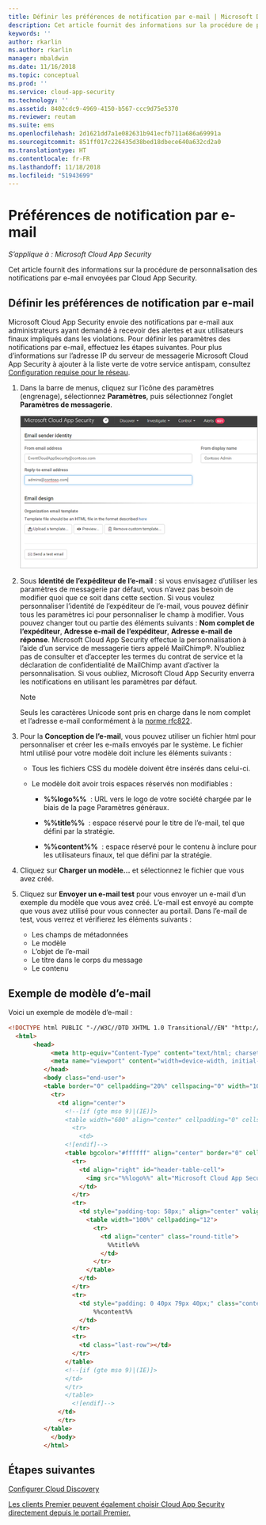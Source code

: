 ```yaml
---
title: Définir les préférences de notification par e-mail | Microsoft Docs
description: Cet article fournit des informations sur la procédure de personnalisation des notifications par e-mail envoyées par Cloud App Security.
keywords: ''
author: rkarlin
ms.author: rkarlin
manager: mbaldwin
ms.date: 11/16/2018
ms.topic: conceptual
ms.prod: ''
ms.service: cloud-app-security
ms.technology: ''
ms.assetid: 8402cdc9-4969-4150-b567-ccc9d75e5370
ms.reviewer: reutam
ms.suite: ems
ms.openlocfilehash: 2d1621dd7a1e082631b941ecfb711a686a69991a
ms.sourcegitcommit: 851ff017c226435d38bed18dbece640a632cd2a0
ms.translationtype: HT
ms.contentlocale: fr-FR
ms.lasthandoff: 11/18/2018
ms.locfileid: "51943699"
---
```

# <a name="email-notification-preferences"></a>Préférences de notification par e-mail

*S’applique à : Microsoft Cloud App Security*

Cet article fournit des informations sur la procédure de personnalisation des notifications par e-mail envoyées par Cloud App Security.

## <a name="mailsettings"></a> Définir les préférences de notification par e-mail  

 Microsoft Cloud App Security envoie des notifications par e-mail aux administrateurs ayant demandé à recevoir des alertes et aux utilisateurs finaux impliqués dans les violations. Pour définir les paramètres des notifications par e-mail, effectuez les étapes suivantes. Pour plus d’informations sur l’adresse IP du serveur de messagerie Microsoft Cloud App Security à ajouter à la liste verte de votre service antispam, consultez [Configuration requise pour le réseau](network-requirements.md).

1. Dans la barre de menus, cliquez sur l’icône des paramètres (engrenage), sélectionnez **Paramètres**, puis sélectionnez l’onglet **Paramètres de messagerie**.  

   ![Paramètres de messagerie](./media/mail-settings-config.png)

2. Sous **Identité de l’expéditeur de l’e-mail** : si vous envisagez d’utiliser les paramètres de messagerie par défaut, vous n’avez pas besoin de modifier quoi que ce soit dans cette section. Si vous voulez personnaliser l’identité de l’expéditeur de l’e-mail, vous pouvez définir tous les paramètres ici pour personnaliser le champ à modifier. Vous pouvez changer tout ou partie des éléments suivants : **Nom complet de l’expéditeur**, **Adresse e-mail de l’expéditeur**, **Adresse e-mail de réponse**. Microsoft Cloud App Security effectue la personnalisation à l’aide d’un service de messagerie tiers appelé MailChimp®. N’oubliez pas de consulter et d’accepter les termes du contrat de service et la déclaration de confidentialité de MailChimp avant d’activer la personnalisation. Si vous oubliez, Microsoft Cloud App Security enverra les notifications en utilisant les paramètres par défaut.
 
   > [!NOTE]
   > Seuls les caractères Unicode sont pris en charge dans le nom complet et l’adresse e-mail conformément à la [norme rfc822](http://www.rfc-editor.org/rfc/rfc822.txt).

  
3. Pour la **Conception de l’e-mail**, vous pouvez utiliser un fichier html pour personnaliser et créer les e-mails envoyés par le système. Le fichier html utilisé pour votre modèle doit inclure les éléments suivants :  
  
   - Tous les fichiers CSS du modèle doivent être insérés dans celui-ci.  
  
   - Le modèle doit avoir trois espaces réservés non modifiables :  
  
        - **%%logo%%**  : URL vers le logo de votre société chargée par le biais de la page Paramètres généraux.  
  
        - **%%title%%**  : espace réservé pour le titre de l’e-mail, tel que défini par la stratégie.  

        - **%%content%%**  : espace réservé pour le contenu à inclure pour les utilisateurs finaux, tel que défini par la stratégie.  

4. Cliquez sur **Charger un modèle...** et sélectionnez le fichier que vous avez créé. 

5. Cliquez sur **Envoyer un e-mail test** pour vous envoyer un e-mail d’un exemple du modèle que vous avez créé. L’e-mail est envoyé au compte que vous avez utilisé pour vous connecter au portail. Dans l’e-mail de test, vous verrez et vérifierez les éléments suivants :
    - Les champs de métadonnées
    - Le modèle
    - L’objet de l’e-mail
    - Le titre dans le corps du message
    - Le contenu

## <a name="sample-email-template"></a>Exemple de modèle d’e-mail

Voici un exemple de modèle d’e-mail :

```html
<!DOCTYPE html PUBLIC "-//W3C//DTD XHTML 1.0 Transitional//EN" "http://www.w3.org/TR/xhtml1/DTD/xhtml1-transitional.dtd">
  <html>  
       <head>  
            <meta http-equiv="Content-Type" content="text/html; charset=UTF-8"/>  
            <meta name="viewport" content="width=device-width, initial-scale=1.0"/>  
          </head>  
          <body class="end-user">  
          <table border="0" cellpadding="20%" cellspacing="0" width="100%" id="background-table">  
            <tr>  
              <td align="center">  
                <!--[if (gte mso 9)|(IE)]>  
                <table width="600" align="center" cellpadding="0" cellspacing="0" border="0">  
                  <tr>  
                    <td>  
                <![endif]-->  
                <table bgcolor="#ffffff" align="center" border="0" cellpadding="0" cellspacing="0" style="padding-bottom: 40px;" id="container-table">  
                  <tr>  
                    <td align="right" id="header-table-cell">  
                      <img src="%%logo%%" alt="Microsoft Cloud App Security" id="org-logo" />  
                    </td>  
                  </tr>  
                  <tr>  
                    <td style="padding-top: 58px;" align="center" valign="top">  
                      <table width="100%" cellpadding="12">  
                        <tr>  
                          <td align="center" class="round-title">  
                            %%title%%  
                          </td>  
                        </tr>  
                      </table>  
                    </td>  
                  </tr>  
                  <tr>  
                    <td style="padding: 0 40px 79px 40px;" class="content-table-cell" align="left" valign="top">  
                        %%content%%  
                    </td>  
                  </tr>  
                  <tr>  
                    <td class="last-row"></td>  
                  </tr>  
                </table>  
                <!--[if (gte mso 9)|(IE)]>  
                </td>  
                </tr>  
                </table>  
                  <![endif]-->  
              </td>  
              </tr>  
          </table>  
            </body>  
          </html>  
```

## <a name="next-steps"></a>Étapes suivantes

[Configurer Cloud Discovery](set-up-cloud-discovery.md)   

[Les clients Premier peuvent également choisir Cloud App Security directement depuis le portail Premier.](https://premier.microsoft.com/)  
  
  